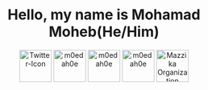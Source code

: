 <h1 align="center">Hello, my name is Mohamad Moheb(He/Him) </h1> 
<p align="center">
<a href=https://twitter.com/m0edah0e target="_blank"><img align="center" src=https://i.ibb.co/sy0MYCZ/Twitter-Icon.png" alt="Twitter-Icon" alt="m0edah0e" height="64" width="64" /></a>
<a href=https://www.instagram.com/m0edah0e target="_blank"><img align="center" src="https://i.ibb.co/VNGQGK6/Instagram-Icon.png" alt="m0edah0e" height="64" width="64" /></a>
<a href=https://steamcommunity.com/id/m0edah0e target="_blank"><img align="center" src=https://i.ibb.co/JCV5RHw/Untitled-design.png alt="m0edah0e" height="64" width="64" /></a>
<a href=https://github.com/Falasteen-1948 target="_blank"><img align="center" src=https://avatars.githubusercontent.com/u/79527809?s=400&u=9100be3c51ca9c8801c8757043bf312ce5de3925&v=4 alt="m0edah0e" height="64" width="64" /></a>
<a href=https://github.com/Mazzika-Discord-Music-Bot target="_blank"><img align="center" src=https://avatars0.githubusercontent.com/u/77557099?s=400&u=c8354512f4d6d78098d8010a2dbc79a3baa510f5&v=4 alt="Mazzika Organization" height="64" width="64" /></a>
</p>

